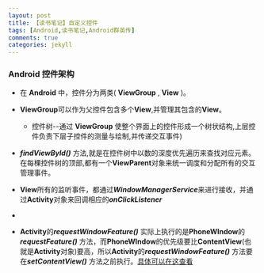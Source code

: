 ```yaml
---
layout: post
title: 【读书笔记】自定义控件
tags: [Android,读书笔记,Android群英传]
comments: true
categories: jekyll
---
```

###  Android 控件架构

* 在 **Android** 中，控件分为两类( **ViewGroup** , **View** )。


* **ViewGroup**可以作为父控件包含多个**View**,并管理其包含的**View**。
 	
     * 控件树--通过 **ViewGroup** 使整个界面上的控件形成一个树状结构,上层控件负责下层子控件的测量与绘制,并传递交互事件) 


* ***findViewById()*** 方法,就是在控件树中以数的深度优先遍历来查找对应元素。在每棵控件树的顶部,都有一个**ViewParent**对象来统一调度和分配所有的交互管理事件。


* **View**所有的监听事件，都通过***WindowManagerService***来进行接收，并通过**Activity**对象来回调相应的***onClickListener***
* 
* **Activity**的***requestWindowFeature()*** 实际上执行的是**PhoneWIndow**的***requestFeature()*** 方法，而**PhoneWIndow**的优先级要比**ContentView**(也就是**Activity**对象)要高，所以**Activity**的***requestWindowFeature()*** 方法要在***setContentView()*** 方法之前执行。[具体可以在这查看](http://blog.csdn.net/kuai_jia_long/article/details/45834343)

